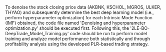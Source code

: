 To denoise the stock closing price data (AKBNK, KSCHOL, MGROS, ULKER, THYAO) and subsequently determine the best deep learning model (i.e., perform hyperparameter optimization) for each Intrinsic Mode Function (IMF) obtained, the code file named 'Denoising and hyperparameter optimization.py' should be executed first. Following this, the '2LE-BO-DeepTrade_Model_Training.py' code should be run to perform model training and analyze model performance both statistically and through profitability analysis using the developed PLR-based trading strategy.
